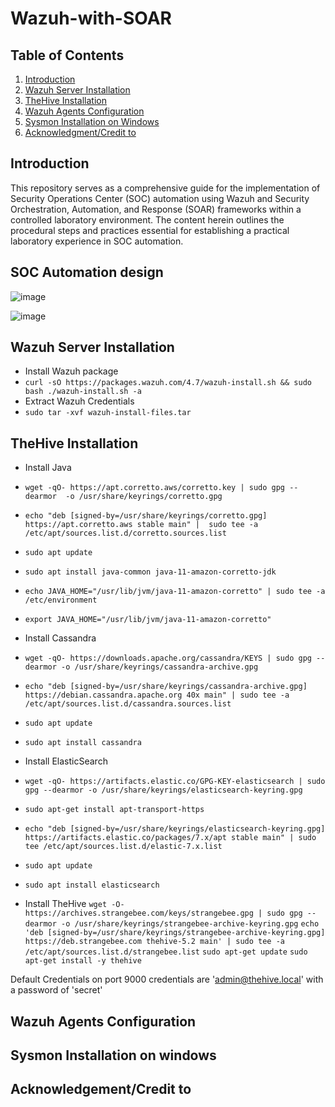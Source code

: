 # Wazuh-with-SOAR
## Table of Contents

1. [Introduction](#introduction)
2. [Wazuh Server Installation](#wazuh-server-installation)
3. [TheHive Installation](#thehive-installation)
4. [Wazuh Agents Configuration](#wazuh-agents-configuration)
5. [Sysmon Installation on Windows](#sysmon-installation-on-windows)
6. [Acknowledgment/Credit to](#acknowledgment-credit-to)

## Introduction 
This repository serves as a comprehensive guide for the implementation of Security Operations Center (SOC) automation using Wazuh and Security Orchestration, Automation, and Response (SOAR) frameworks within a controlled laboratory environment. The content herein outlines the procedural steps and practices essential for establishing a practical laboratory experience in SOC automation.

## SOC Automation design
![image](https://github.com/leonlamsc/Wazuh-with-SOAR/assets/140391766/d697386e-994f-4aa2-9ea5-81a7376d2dc5)

![image](https://github.com/leonlamsc/Wazuh-with-SOAR/assets/140391766/fce1b9f1-f5f4-4cf1-8cb6-fb40a81bd9dc)

## Wazuh Server Installation
- Install Wazuh package
- `curl -sO https://packages.wazuh.com/4.7/wazuh-install.sh && sudo bash ./wazuh-install.sh -a`
- Extract Wazuh Credentials
- `sudo tar -xvf wazuh-install-files.tar`

## TheHive Installation

- Install Java
- `wget -qO- https://apt.corretto.aws/corretto.key | sudo gpg --dearmor  -o /usr/share/keyrings/corretto.gpg`
- `echo "deb [signed-by=/usr/share/keyrings/corretto.gpg] https://apt.corretto.aws stable main" |  sudo tee -a /etc/apt/sources.list.d/corretto.sources.list`
- `sudo apt update`
- `sudo apt install java-common java-11-amazon-corretto-jdk`
- `echo JAVA_HOME="/usr/lib/jvm/java-11-amazon-corretto" | sudo tee -a /etc/environment`
- `export JAVA_HOME="/usr/lib/jvm/java-11-amazon-corretto"`

- Install Cassandra
- `wget -qO- https://downloads.apache.org/cassandra/KEYS | sudo gpg --dearmor -o /usr/share/keyrings/cassandra-archive.gpg`
- `echo "deb [signed-by=/usr/share/keyrings/cassandra-archive.gpg] https://debian.cassandra.apache.org 40x main" | sudo tee -a /etc/apt/sources.list.d/cassandra.sources.list`
- `sudo apt update`
- `sudo apt install cassandra`

- Install ElasticSearch
- `wget -qO- https://artifacts.elastic.co/GPG-KEY-elasticsearch | sudo gpg --dearmor -o /usr/share/keyrings/elasticsearch-keyring.gpg`
- `sudo apt-get install apt-transport-https`
- `echo "deb [signed-by=/usr/share/keyrings/elasticsearch-keyring.gpg] https://artifacts.elastic.co/packages/7.x/apt stable main" | sudo tee /etc/apt/sources.list.d/elastic-7.x.list`
- `sudo apt update`
- `sudo apt install elasticsearch`


- Install TheHive
`wget -O- https://archives.strangebee.com/keys/strangebee.gpg | sudo gpg --dearmor -o /usr/share/keyrings/strangebee-archive-keyring.gpg`
`echo 'deb [signed-by=/usr/share/keyrings/strangebee-archive-keyring.gpg] https://deb.strangebee.com thehive-5.2 main' | sudo tee -a /etc/apt/sources.list.d/strangebee.list`
`sudo apt-get update`
`sudo apt-get install -y thehive`

Default Credentials on port 9000
credentials are 'admin@thehive.local' with a password of 'secret'
## Wazuh Agents Configuration
## Sysmon Installation on windows 
## Acknowledgement/Credit to
